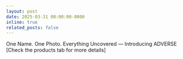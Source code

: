 ```yaml
---
layout: post
date: 2025-03-31 00:00:00-0000
inline: true
related_posts: false
---
```

One Name. One Photo. Everything Uncovered — Introducing ADVERSE [Check the products tab for more details]
